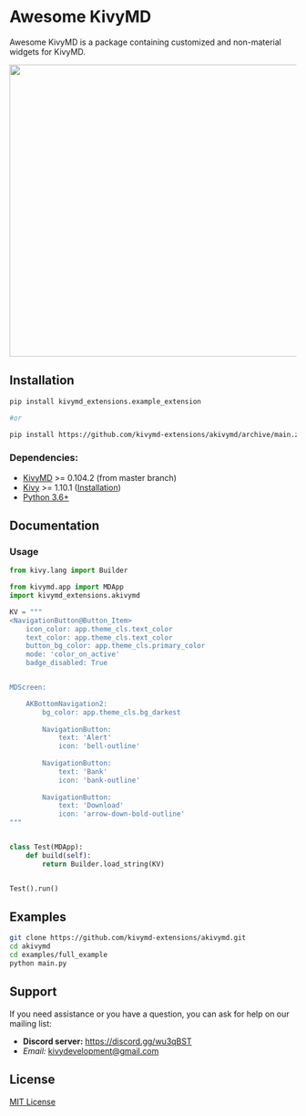 # Awesome KivyMD

Awesome KivyMD is a package containing customized and non-material widgets for KivyMD.

<p align="center">
    <img align="center" width="512" src="https://raw.githubusercontent.com/quitegreensky/akivymd/master/images/preview.gif"/>
</p>

## Installation

```bash
pip install kivymd_extensions.example_extension

#or 

pip install https://github.com/kivymd-extensions/akivymd/archive/main.zip
```

### Dependencies:

- [KivyMD](https://github.com/kivymd/KivyMD) >= 0.104.2 (from master branch)
- [Kivy](https://github.com/kivy/kivy) >= 1.10.1 ([Installation](https://kivy.org/doc/stable/gettingstarted/installation.html))
- [Python 3.6+](https://www.python.org/)

## Documentation

### Usage

```python
from kivy.lang import Builder

from kivymd.app import MDApp
import kivymd_extensions.akivymd

KV = """
<NavigationButton@Button_Item>
    icon_color: app.theme_cls.text_color
    text_color: app.theme_cls.text_color
    button_bg_color: app.theme_cls.primary_color
    mode: 'color_on_active'
    badge_disabled: True


MDScreen:

    AKBottomNavigation2:
        bg_color: app.theme_cls.bg_darkest
        
        NavigationButton:
            text: 'Alert'
            icon: 'bell-outline'
        
        NavigationButton:
            text: 'Bank'
            icon: 'bank-outline'
        
        NavigationButton:
            text: 'Download'
            icon: 'arrow-down-bold-outline'
"""


class Test(MDApp):
    def build(self):
        return Builder.load_string(KV)


Test().run()
```

## Examples

```bash
git clone https://github.com/kivymd-extensions/akivymd.git
cd akivymd
cd examples/full_example
python main.py
```

## Support

If you need assistance or you have a question, you can ask for help on our mailing list:

- **Discord server:** https://discord.gg/wu3qBST
- _Email:_ kivydevelopment@gmail.com

## License

[MIT License](LICENSE)
